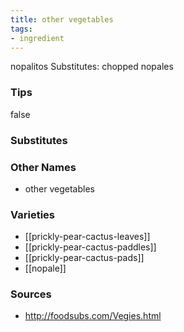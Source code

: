 ```yaml
---
title: other vegetables
tags:
- ingredient
---
```

nopalitos Substitutes: chopped nopales

### Tips
false

### Substitutes


### Other Names

* other vegetables

### Varieties

* [[prickly-pear-cactus-leaves]]
* [[prickly-pear-cactus-paddles]]
* [[prickly-pear-cactus-pads]]
* [[nopale]]

### Sources
* http://foodsubs.com/Vegies.html
